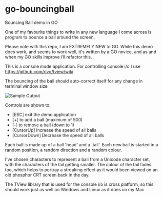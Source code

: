 # go-bouncingball
Bouncing Ball demo in GO

One of my favourite things to write in any new language I come across is program to bounce a ball around the screen.

Please note with this repo, I am EXTREMELY NEW to GO.  While this demo does work, and seems to work well, it's written by a GO novice, and as and when my GO skills improve i'll refactor this.

This is a console mode application.  For controlling console i/o I use https://github.com/rivo/tview/wiki 

The bouncing of the ball should auto-correct itself for any change in terminal window size

![Sample Output](./go-bouncingball.gif)

Controls are shown to:
* [ESC] exit the demo application
* [+] to add a ball (maximum of 500)
* [-] to remove a ball (down to 1)
* [CursorUp] Increase the speed of all balls
* [CursorDown] Decrease the speed of all balls

Each ball is made up of a ball 'head' and a 'tail'.  Each new ball is started in a random position, a random direction and a random colour.

I've chosen characters to represent a ball from a Unicode character set, with the characters of the tail getting smaller.  The colour of the tail fades too, which helps to portray a streaking effect as it would been viewed on an old phosphor CRT screen back in the day.

The TView library that is used for the console i/o is cross platform, so this should work just as well on Windows and Linux as it does on my Mac

